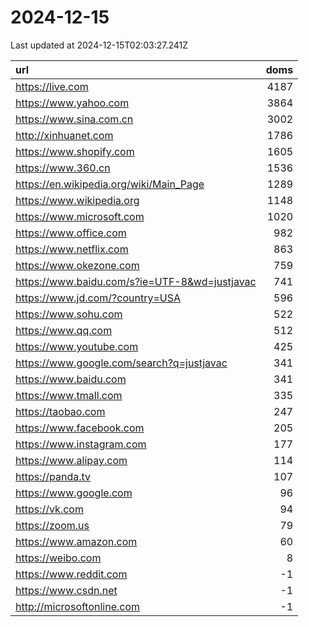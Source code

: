 # 2024-12-15

<!-- BEGIN -->
Last updated at 2024-12-15T02:03:27.241Z

url | doms
:- | -:
https://live.com | 4187
https://www.yahoo.com | 3864
https://www.sina.com.cn | 3002
http://xinhuanet.com | 1786
https://www.shopify.com | 1605
https://www.360.cn | 1536
https://en.wikipedia.org/wiki/Main_Page | 1289
https://www.wikipedia.org | 1148
https://www.microsoft.com | 1020
https://www.office.com | 982
https://www.netflix.com | 863
https://www.okezone.com | 759
https://www.baidu.com/s?ie=UTF-8&wd=justjavac | 741
https://www.jd.com/?country=USA | 596
https://www.sohu.com | 522
https://www.qq.com | 512
https://www.youtube.com | 425
https://www.google.com/search?q=justjavac | 341
https://www.baidu.com | 341
https://www.tmall.com | 335
https://taobao.com | 247
https://www.facebook.com | 205
https://www.instagram.com | 177
https://www.alipay.com | 114
https://panda.tv | 107
https://www.google.com | 96
https://vk.com | 94
https://zoom.us | 79
https://www.amazon.com | 60
https://weibo.com | 8
https://www.reddit.com | -1
https://www.csdn.net | -1
http://microsoftonline.com | -1
<!-- END -->
